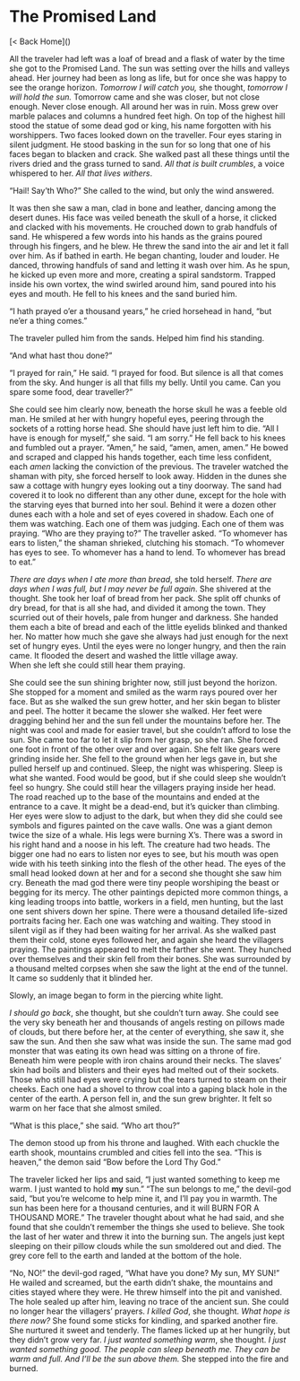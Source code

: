 # The Promised Land


[< Back Home](\)


All the traveler had left was a loaf of bread and a flask of water by the time she got to the Promised Land. The sun was setting over the hills and valleys ahead. Her journey had been as long as life, but for once she was happy to see the orange horizon. _Tomorrow I will catch you,_ she thought, _tomorrow I will hold the sun._
Tomorrow came and she was closer, but not close enough. Never close enough. All around her was in ruin. Moss grew over marble palaces and columns a hundred feet high. On top of the highest hill stood the statue of some dead god or king, his name forgotten with his worshippers. Two faces looked down on the traveller. Four eyes staring in silent judgment. He stood basking in the sun for so long that one of his faces began to blacken and crack. 
She walked past all these things until the rivers dried and the grass turned to sand. _All that is built crumbles_, a voice whispered to her. _All that lives withers_.

 “Hail! Say’th Who?” She called to the wind, but only the wind answered.

It was then she saw a man, clad in bone and leather, dancing among the desert dunes. His face was veiled beneath the skull of a horse, it clicked and clacked with his movements. He crouched down to grab handfuls of sand. He whispered a few words into his hands as the grains poured through his fingers, and he blew. He threw the sand into the air and let it fall over him. As if bathed in earth. He began chanting, louder and louder. He danced, throwing handfuls of sand and letting it wash over him. As he spun, he kicked up even more and more, creating a spiral sandstorm. Trapped inside his own vortex, the wind swirled around him, sand poured into his eyes and mouth. He fell to his knees and the sand buried him.

“I hath prayed o’er a thousand years,” he cried horsehead in hand, “but ne’er a thing comes.”

The traveler pulled him from the sands. Helped him find his standing.

“And what hast thou done?”

“I prayed for rain,” He said. “I prayed for food. But silence is all that comes from the sky. And hunger is all that fills my belly. Until you came. Can you spare some food, dear traveller?”

She could see him clearly now, beneath the horse skull he was a feeble old man. He smiled at her with hungry hopeful eyes, peering through the sockets of a rotting horse head. She should have just left him to die. 
“All I have is enough for myself,” she said. “I am sorry.”
He fell back to his knees and fumbled out a prayer. “Amen,” he said, “amen, amen, amen.” He bowed and scraped and clapped his hands together, each time less confident, each _amen_ lacking the conviction of the previous.
The traveler watched the shaman with pity, she forced herself to look away. Hidden in the dunes she saw a cottage with hungry eyes looking out a tiny doorway. The sand had covered it to look no different than any other dune, except for the hole with the starving eyes that burned into her soul. Behind it were a dozen other dunes each with a hole and set of eyes covered in shadow. Each one of them was watching. Each one of them was judging. Each one of them was praying.
“Who are they praying to?” The traveller asked.
“To whomever has ears to listen,” the shaman shrieked, clutching his stomach. “To whomever has eyes to see. To whomever has a hand to lend. To whomever has bread to eat.”

_There are days when I ate more than bread_, she told herself. _There are days when I was full, but I may never be full again_. She shivered at the thought. She took her loaf of bread from her pack. She split off chunks of dry bread, for that is all she had, and divided it among the town. They scurried out of their hovels, pale from hunger and darkness. She handed them each a bite of bread and each of the little eyelids blinked and thanked her. No matter how much she gave she always had just enough for the next set of hungry eyes. Until the eyes were no longer hungry, and then the rain came. It flooded the desert and washed the little village away.   
When she left she could still hear them praying.

She could see the sun shining brighter now, still just beyond the horizon. She stopped for a moment and smiled as the warm rays poured over her face. But as she walked the sun grew hotter, and her skin began to blister and peel. The hotter it became the slower she walked. Her feet were dragging behind her and the sun fell under the mountains before her. The night was cool and made for easier travel, but she couldn’t afford to lose the sun. She came too far to let it slip from her grasp, so she ran. She forced one foot in front of the other over and over again. She felt like gears were grinding inside her. She fell to the ground when her legs gave in, but she pulled herself up and continued. Sleep, the night was whispering. Sleep is what she wanted. Food would be good, but if she could sleep she wouldn’t feel so hungry. She could still hear the villagers praying inside her head.
The road reached up to the base of the mountains and ended at the entrance to a cave. It might be a dead-end, but it’s quicker than climbing. Her eyes were slow to adjust to the dark, but when they did she could see symbols and figures painted on the cave walls. One was a giant demon twice the size of a whale. His legs were burning X’s. There was a sword in his right hand and a noose in his left. The creature had two heads. The bigger one had no ears to listen nor eyes to see, but his mouth was open wide with his teeth sinking into the flesh of the other head. The eyes of the small head looked down at her and for a second she thought she saw him cry. Beneath the mad god there were tiny people worshiping the beast or begging for its mercy. The other paintings depicted more common things, a king leading troops into battle, workers in a field, men hunting, but the last one sent shivers down her spine. There were a thousand detailed life-sized portraits facing her. Each one was watching and waiting. They stood in silent vigil as if they had been waiting for her arrival. As she walked past them their cold, stone eyes followed her, and again she heard the villagers praying. The paintings appeared to melt the farther she went. They hunched over themselves and their skin fell from their bones. She was surrounded by a thousand melted corpses when she saw the light at the end of the tunnel. It came so suddenly that it blinded her. 

Slowly, an image began to form in the piercing white light.

_I should go back_, she thought, but she couldn’t turn away. 
She could see the very sky beneath her and thousands of angels resting on pillows made of clouds, but there before her, at the center of everything, she saw it, she saw the sun. And then she saw what was inside the sun. The same mad god monster that was eating its own head was sitting on a throne of fire. Beneath him were people with iron chains around their necks. The slaves’ skin had boils and blisters and their eyes had melted out of their sockets. Those who still had eyes were crying but the tears turned to steam on their cheeks. Each one had a shovel to throw coal into a gaping black hole in the center of the earth. A person fell in, and the sun grew brighter. It felt so warm on her face that she almost smiled.

“What is this place,” she said. “Who art thou?”

The demon stood up from his throne and laughed. With each chuckle the earth shook, mountains crumbled and cities fell into the sea. 
“This is heaven,” the demon said “Bow before the Lord Thy God.”

The traveler licked her lips and said, “I just wanted something to keep me warm. I just wanted to hold **my** sun.”
“The sun belongs to me,” the devil-god said, “but you’re welcome to help mine it, and I’ll pay you in warmth. The sun has been here for a thousand centuries, and it will BURN FOR A THOUSAND MORE.”
The traveler thought about what he had said, and she found that she couldn’t remember the things she used to believe. She took the last of her water and threw it into the burning sun. The angels just kept sleeping on their pillow clouds while the sun smoldered out and died. The grey core fell to the earth and landed at the bottom of the hole.

“No, NO!” the devil-god raged, “What have you done? My sun, MY SUN!” He wailed and screamed, but the earth didn’t shake, the mountains and cities stayed where they were. He threw himself into the pit and vanished. The hole sealed up after him, leaving no trace of the ancient sun.
She could no longer hear the villagers’ prayers. _I killed God_, she thought. _What hope is there now?_ 
She found some sticks for kindling, and sparked another fire. She nurtured it sweet and tenderly. The flames licked up at her hungrily, but they didn’t grow very far. _I just wanted something warm_, she thought. _I just wanted something good. The people can sleep beneath me. They can be warm and full. And I’ll be the sun above them._ She stepped into the fire and burned.
